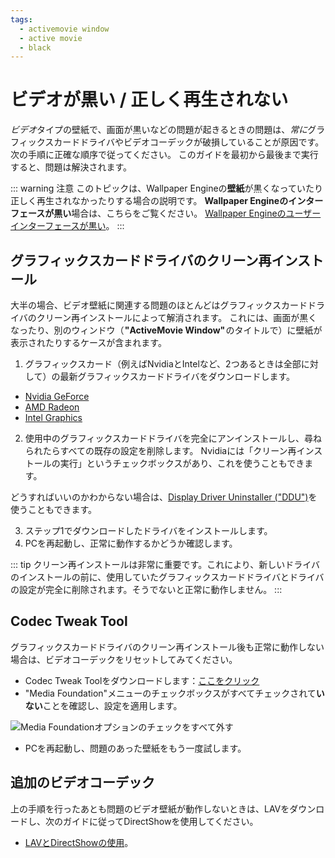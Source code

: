 ```yaml
---
tags:
  - activemovie window
  - active movie
  - black
---
```


# ビデオが黒い / 正しく再生されない

*ビデオ*タイプの壁紙で、画面が黒いなどの問題が起きるときの問題は、*常に*グラフィックスカードドライバやビデオコーデックが破損していることが原因です。 次の手順に正確な順序で従ってください。 このガイドを最初から最後まで実行すると、問題は解決されます。

::: warning
注意 このトピックは、Wallpaper Engineの**壁紙**が黒くなっていたり正しく再生されなかったりする場合の説明です。 **Wallpaper Engineのインターフェースが黒い**場合は、こちらをご覧ください。 [Wallpaper Engineのユーザーインターフェースが黒い](/interface/broken.html#wallpaper-engine-interface-is-black)。
:::

## グラフィックスカードドライバのクリーン再インストール

大半の場合、ビデオ壁紙に関連する問題のほとんどはグラフィックスカードドライバのクリーン再インストールによって解消されます。 これには、画面が黒くなったり、別のウィンドウ（ **"ActiveMovie Window"** のタイトルで）に壁紙が表示されたりするケースが含まれます。

1. グラフィックスカード（例えばNvidiaとIntelなど、2つあるときは全部に対して）の最新グラフィックスカードドライバをダウンロードします。

* [Nvidia GeForce](https://www.nvidia.com/Download/index.aspx)
* [AMD Radeon](https://www.amd.com/support)
* [Intel Graphics](https://downloadcenter.intel.com/product/80939/Graphics-Drivers)

2. 使用中のグラフィックスカードドライバを完全にアンインストールし、尋ねられたらすべての既存の設定を削除します。 Nvidiaには「クリーン再インストールの実行」というチェックボックスがあり、これを使うこともできます。

どうすればいいのかわからない場合は、[Display Driver Uninstaller ("DDU")](https://www.guru3d.com/files-details/display-driver-uninstaller-download.html)を使うこともできます。

3. ステップ1でダウンロードしたドライバをインストールします。
4. PCを再起動し、正常に動作するかどうか確認します。

::: tip
クリーン再インストールは非常に重要です。これにより、新しいドライバのインストールの前に、使用していたグラフィックスカードドライバとドライバの設定が完全に削除されます。そうでないと正常に動作しません。
:::

## Codec Tweak Tool

グラフィックスカードドライバのクリーン再インストール後も正常に動作しない場合は、ビデオコーデックをリセットしてみてください。

* Codec Tweak Toolをダウンロードします：[ここをクリック](https://www.codecguide.com/download_other.htm)
* "Media Foundation"メニューのチェックボックスがすべてチェックされて**いない**ことを確認し、設定を適用します。

![Media Foundationオプションのチェックをすべて外す](./codectweak.gif)

* PCを再起動し、問題のあった壁紙をもう一度試します。

## 追加のビデオコーデック

上の手順を行ったあとも問題のビデオ壁紙が動作しないときは、LAVをダウンロードし、次のガイドに従ってDirectShowを使用してください。

* [LAVとDirectShowの使用](/videos/lav.html)。
